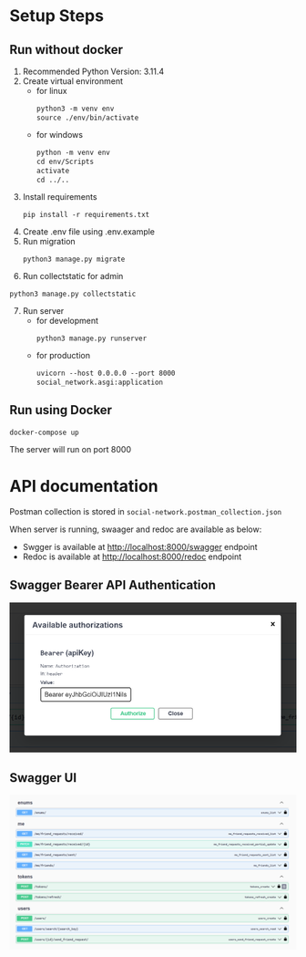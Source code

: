 # Setup Steps
## Run without docker
1. Recommended Python Version: 3.11.4
2. Create virtual environment
    - for linux
        ```
        python3 -m venv env
        source ./env/bin/activate
        ```
    - for windows
        ```
        python -m venv env
        cd env/Scripts
        activate
        cd ../..
        ```
3. Install requirements
    ```
    pip install -r requirements.txt
    ```
4. Create .env file using .env.example
5. Run migration
    ```
    python3 manage.py migrate
    ```
6. Run collectstatic for admin
```
python3 manage.py collectstatic
```
7. Run server
    - for development
        ```
        python3 manage.py runserver
        ```
    - for production
        ```
        uvicorn --host 0.0.0.0 --port 8000 social_network.asgi:application
        ```

## Run using Docker
```
docker-compose up
```
The server will run on port 8000

# API documentation
Postman collection is stored in `social-network.postman_collection.json`

When server is running, swaager and redoc are available as below:
- Swgger is available at [http://localhost:8000/swagger](http://localhost:8000/swagger) endpoint 
- Redoc is available at [http://localhost:8000/redoc](http://localhost:8000/redoc) endpoint 


## Swagger Bearer API Authentication
![Swagger Auth](swagger-auth.png "Swagger Bearer API Authentication")


## Swagger UI
![Swagger](swagger.png "Swagger UI")